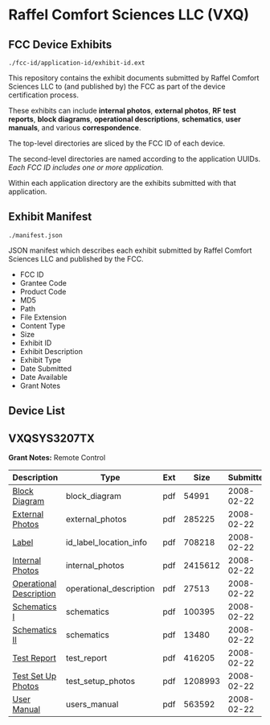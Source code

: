 # Raffel Comfort Sciences LLC (VXQ)
## FCC Device Exhibits

```
./fcc-id/application-id/exhibit-id.ext
```

This repository contains the exhibit documents submitted by Raffel Comfort Sciences LLC to (and published by) the FCC as part of the device certification process.

These exhibits can include **internal photos**, **external photos**, **RF test reports**, **block diagrams**, **operational descriptions**, **schematics**, **user manuals**, and various **correspondence**.

The top-level directories are sliced by the FCC ID of each device.

The second-level directories are named according to the application UUIDs. *Each FCC ID includes one or more application.*

Within each application directory are the exhibits submitted with that application. 

## Exhibit Manifest

```
./manifest.json
```

JSON manifest which describes each exhibit submitted by Raffel Comfort Sciences LLC and published by the FCC.

- FCC ID
- Grantee Code
- Product Code
- MD5
- Path
- File Extension
- Content Type
- Size
- Exhibit ID
- Exhibit Description
- Exhibit Type
- Date Submitted
- Date Available
- Grant Notes

## Device List
## VXQSYS3207TX
**Grant Notes:** Remote Control

| Description | Type | Ext | Size | Submitted | Available |
| ----------- | ---- | --- | ---- | --------- | --------- |
| [Block Diagram](VXQSYS3207TX/56c76dfc276b7cd60a5a23253ced3c8d/904810.pdf) | block_diagram | pdf | 54991 | 2008-02-22 | 2008-02-22 |
| [External Photos](VXQSYS3207TX/56c76dfc276b7cd60a5a23253ced3c8d/904813.pdf) | external_photos | pdf | 285225 | 2008-02-22 | 2008-02-22 |
| [Label](VXQSYS3207TX/56c76dfc276b7cd60a5a23253ced3c8d/904814.pdf) | id_label_location_info | pdf | 708218 | 2008-02-22 | 2008-02-22 |
| [Internal Photos](VXQSYS3207TX/56c76dfc276b7cd60a5a23253ced3c8d/904815.pdf) | internal_photos | pdf | 2415612 | 2008-02-22 | 2008-02-22 |
| [Operational Description](VXQSYS3207TX/56c76dfc276b7cd60a5a23253ced3c8d/904816.pdf) | operational_description | pdf | 27513 | 2008-02-22 | 2008-02-22 |
| [Schematics I](VXQSYS3207TX/56c76dfc276b7cd60a5a23253ced3c8d/904811.pdf) | schematics | pdf | 100395 | 2008-02-22 | 2008-02-22 |
| [Schematics II](VXQSYS3207TX/56c76dfc276b7cd60a5a23253ced3c8d/904812.pdf) | schematics | pdf | 13480 | 2008-02-22 | 2008-02-22 |
| [Test Report](VXQSYS3207TX/56c76dfc276b7cd60a5a23253ced3c8d/904809.pdf) | test_report | pdf | 416205 | 2008-02-22 | 2008-02-22 |
| [Test Set Up Photos](VXQSYS3207TX/56c76dfc276b7cd60a5a23253ced3c8d/904817.pdf) | test_setup_photos | pdf | 1208993 | 2008-02-22 | 2008-02-22 |
| [User Manual](VXQSYS3207TX/56c76dfc276b7cd60a5a23253ced3c8d/904818.pdf) | users_manual | pdf | 563592 | 2008-02-22 | 2008-02-22 |
